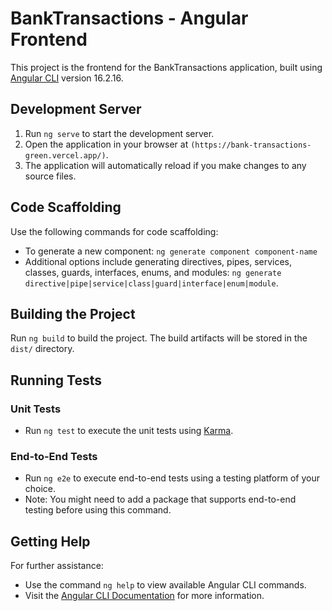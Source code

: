 # BankTransactions - Angular Frontend

This project is the frontend for the BankTransactions application, built using [Angular CLI](https://github.com/angular/angular-cli) version 16.2.16.

## Development Server

1. Run `ng serve` to start the development server.
2. Open the application in your browser at `(https://bank-transactions-green.vercel.app/)`.
3. The application will automatically reload if you make changes to any source files.

## Code Scaffolding

Use the following commands for code scaffolding:
- To generate a new component: `ng generate component component-name`
- Additional options include generating directives, pipes, services, classes, guards, interfaces, enums, and modules: `ng generate directive|pipe|service|class|guard|interface|enum|module`.

## Building the Project

Run `ng build` to build the project. The build artifacts will be stored in the `dist/` directory.

## Running Tests

### Unit Tests
- Run `ng test` to execute the unit tests using [Karma](https://karma-runner.github.io).

### End-to-End Tests
- Run `ng e2e` to execute end-to-end tests using a testing platform of your choice.
- Note: You might need to add a package that supports end-to-end testing before using this command.

## Getting Help

For further assistance:
- Use the command `ng help` to view available Angular CLI commands.
- Visit the [Angular CLI Documentation](https://angular.io/cli) for more information.
